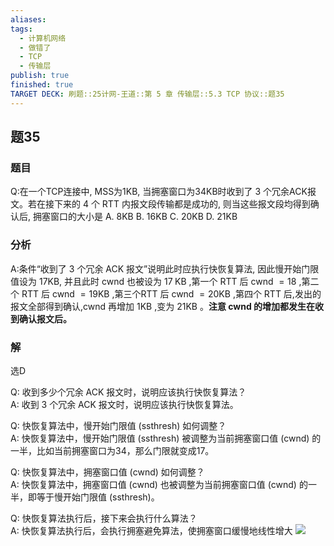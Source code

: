 ```yaml
---
aliases: 
tags:
  - 计算机网络
  - 做错了
  - TCP
  - 传输层
publish: true
finished: true
TARGET DECK: 刷题::25计网-王道::第 5 章 传输层::5.3 TCP 协议::题35
---
```


## 题35
### 题目
Q:在一个TCP连接中, MSS为1KB, 当拥塞窗口为34KB时收到了 3 个冗余ACK报文。若在接下来的 4 个 RTT 内报文段传输都是成功的, 则当这些报文段均得到确认后, 拥塞窗口的大小是 
A. $8\mathrm{{KB}}$ B. ${16}\mathrm{{KB}}$ C. ${20}\mathrm{{KB}}$ D. ${21}\mathrm{{KB}}$
### 分析
A:条件“收到了 3 个冗余 ACK 报文”说明此时应执行快恢复算法, 因此慢开始门限值设为 17KB,  并且此时 cwnd 也被设为 ${17}\mathrm{\;{KB}}$ ,第一个 RTT 后 cwnd $= {18}$ ,第二个 RTT 后 cwnd $= {19}\mathrm {{KB}}$ ,第三个RTT 后 cwnd $= {20}\mathrm {{KB}}$ ,第四个 RTT 后,发出的报文全部得到确认,cwnd 再增加 $1\mathrm {{KB}}$ ,变为 ${21}\mathrm {{KB}}$ 。**注意 cwnd 的增加都发生在收到确认报文后。**
### 解
选D
<!--ID: 1719759699121-->


Q: 收到多少个冗余 ACK 报文时，说明应该执行快恢复算法？  
A: 收到 3 个冗余 ACK 报文时，说明应该执行快恢复算法。
<!--ID: 1719759699130-->



Q: 快恢复算法中，慢开始门限值 (ssthresh) 如何调整？  
A: 快恢复算法中，慢开始门限值 (ssthresh) 被调整为当前拥塞窗口值 (cwnd) 的一半，比如当前拥塞窗口为34，那么门限就变成17。
<!--ID: 1719759699138-->



Q: 快恢复算法中，拥塞窗口值 (cwnd) 如何调整？  
A: 快恢复算法中，拥塞窗口值 (cwnd) 也被调整为当前拥塞窗口值 (cwnd) 的一半，即等于慢开始门限值 (ssthresh)。
<!--ID: 1719759699147-->


Q: 快恢复算法执行后，接下来会执行什么算法？  
A: 快恢复算法执行后，会执行拥塞避免算法，使拥塞窗口缓慢地线性增大 ![](https://img.hwenyi.live/202406021524412.webp)
<!--ID: 1719759699157-->

